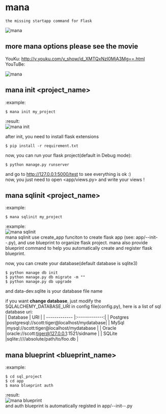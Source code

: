 mana
====

    the missing startapp command for Flask

![mana](http://7xj431.com1.z0.glb.clouddn.com/mana3.gif)

## more mana options please see the movie

YouKu: http://v.youku.com/v_show/id_XMTQxNzI0MjA3Mg==.html <br/>
YouTuBe:

![mana](https://raw.githubusercontent.com/neo1218/mana/master/artwork/images-2.jpeg)

## mana init <project_name>
:example:

    $ mana init my_project

:result: <br/>
![mana init](http://7xj431.com1.z0.glb.clouddn.com/mana_init) <br/>

after init, you need to install flask extensions

    $ pip install -r requirement.txt

now, you can run your flask project(default in Debug mode):

    $ python manage.py runserver

and go to http://127.0.0.1:5000/test to see everything is ok :) <br/>
now, you just need to open <app/views.py> and write your views !


## mana sqlinit <project_name>
:example:

    $ mana sqlinit my_project

:example: <br/>
![mana sqlinit](http://7xj431.com1.z0.glb.clouddn.com/mana_sqlinit)<br/>
mana sqlinit use create_app funciton to create flask app (see: app/--init--.py), and use blueprint to
organize flask project. mana also provide blueprint command to help you
automatically create and register flask blueprint. <br/>

now, you can create your database(default database is sqlite3)

    $ python manage db init
    $ python manage.py db migrate -m ""
    $ python manage.py db upgrade

and data-dev.sqlite is your database file name <br/>

if you want <strong>change database</strong>, just modify the
SQLALCHEMY_DATABASE_URI in config file(config.py), here is a list of
sql database uri: <br/>
| Database      | URI           |
| ------------- |:-------------:|
| Postgres      |postgresql://scott:tiger@localhost/mydatabase|
| MySql         |mysql://scott:tiger@localhost/mydatabase     |
| Oracle        |oracle://scott:tiger@127.0.0.1:1521/sidname  |
| SQLite        |sqlite:////absolute/path/to/foo.db           |

## mana blueprint <blueprint_name>
:example:

    $ cd sql_project
    $ cd app
    $ mana blueprint auth

:result: <br/>
![mana blueprint](http://7xj431.com1.z0.glb.clouddn.com/mana_blueprint) <br/>
and auth blueprint is automatically registed in app/--init--.py
